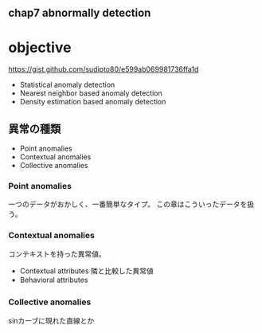 chap7 abnormally detection
--------
# objective

https://gist.github.com/sudipto80/e599ab069981736ffa1d

- Statistical anomaly detection
- Nearest neighbor based anomaly detection
- Density estimation based anomaly detection

## 異常の種類

- Point anomalies
- Contextual anomalies
- Collective anomalies

###  Point anomalies
一つのデータがおかしく、一番簡単なタイプ。
この章はこういったデータを扱う。

### Contextual anomalies
コンテキストを持った異常値。
- Contextual attributes 隣と比較した異常値
- Behavioral attributes

### Collective anomalies　
sinカーブに現れた直線とか
